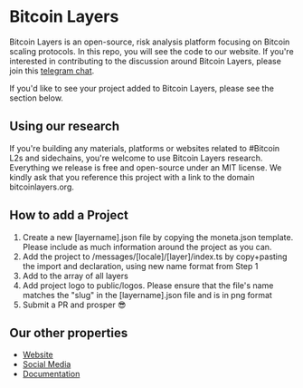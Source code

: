 # Bitcoin Layers

Bitcoin Layers is an open-source, risk analysis platform focusing on Bitcoin scaling protocols. In this repo, you will see the code to our website. If you're interested in contributing to the discussion around Bitcoin Layers, please join this [telegram chat](https://t.me/+8rv-1I2gkmQ4ZmJh).

If you'd like to see your project added to Bitcoin Layers, please see the section below.

## Using our research

If you're building any materials, platforms or websites related to #Bitcoin L2s and sidechains, you're welcome to use Bitcoin Layers research. Everything we release is free and open-source under an MIT license. We kindly ask that you reference this project with a link to the domain bitcoinlayers.org.

## How to add a Project

1. Create a new [layername].json file by copying the moneta.json template. Please include as much information around the project as you can.
2. Add the project to /messages/[locale]/[layer]/index.ts by copy+pasting the import and declaration, using new name format from Step 1
3. Add to the array of all layers
4. Add project logo to public/logos. Please ensure that the file's name matches the "slug" in the [layername].json file and is in png format
5. Submit a PR and prosper 😎

## Our other properties

-   [Website](https://bitcoinlayers.org)
-   [Social Media](https://twitter.com/bitcoinlayers)
-   [Documentation](https://bitcoin-layers.gitbook.io/bitcoin-layers)
